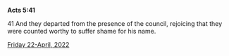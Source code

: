 **Acts 5:41**

41 And they departed from the presence of the council, rejoicing that they were counted worthy to suffer shame for his name.

[Friday 22-April, 2022](https://t.me/s/daily_scripture)
